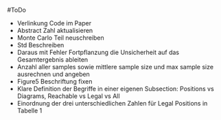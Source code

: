 #ToDo

- Verlinkung Code im Paper
- Abstract Zahl aktualisieren
- Monte Carlo Teil neuschreiben
- Std Beschreiben
- Daraus mit Fehler Fortpflanzung die Unsicherheit auf das Gesamtergebnis ableiten
- Anzahl aller samples sowie mittlere sample size und max sample size ausrechnen und angeben
- Figure5 Beschriftung fixen
- Klare Definition der Begriffe in einer eigenen Subsection: Positions vs Diagrams, Reachable vs Legal vs All
- Einordnung der drei unterschiedlichen Zahlen für Legal Positions in Tabelle 1

